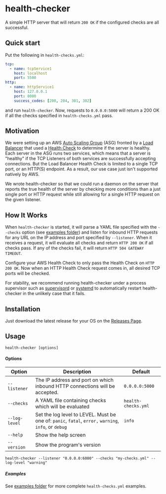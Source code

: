 # health-checker

A simple HTTP server that will return `200 OK` if the configured checks are all successful.

## Quick start

Put the following in `health-checks.yml`:

```yaml
tcp:
  - name: tcpService1
    host: localhost
    port: 5500
http:
  - name: httpService1
    host: 127.0.0.1
    port: 8080
    success_codes: [200, 204, 301, 302]
```

and run `health-checker`. Now, requests to `0.0.0.0:5000` will return a 200 OK if all the checks
specified in `health-checks.yml` pass.

## Motivation

We were setting up an AWS [Auto Scaling Group](http://docs.aws.amazon.com/autoscaling/latest/userguide/AutoScalingGroup.html)
(ASG) fronted by a [Load Balancer](https://aws.amazon.com/documentation/elastic-load-balancing/) that used a 
[Health Check](http://docs.aws.amazon.com/elasticloadbalancing/latest/network/target-group-health-checks.html#) to
determine if the server is healthy. Each server in the ASG runs two services, which means that a server is "healthy" if
the TCP Listeners of both services are successfully accepting connections. But the Load Balancer Health Check is limited to 
a single TCP port, or an HTTP(S) endpoint. As a result, our use case just isn't supported natively by AWS.

We wrote health-checker so that we could run a daemon on the server that reports the true health of the server by
checking more conditions than a just single port or HTTP request while still allowing for a single HTTP request on the given listener.

## How It Works

When `health-checker` is started, it will parse a YAML file specified with the `--checks` option (see [examples folder](examples/)) 
and listen for inbound HTTP requests for any URL on the IP address and port specified by `--listener`. When it receives a request, 
it will evaluate all checks and return `HTTP 200 OK` if all checks pass. If any of the checks fail, it will return `HTTP 504 GATEWAY TIMEOUT`.

Configure your AWS Health Check to only pass the Health Check on `HTTP 200 OK`. Now when an HTTP Health Check request
comes in, all desired TCP ports will be checked.

For stability, we recommend running health-checker under a process supervisor such as [supervisord](http://supervisord.org/)
or [systemd](https://www.freedesktop.org/wiki/Software/systemd/) to automatically restart health-checker in the unlikely
case that it fails.

## Installation

Just download the latest release for your OS on the [Releases Page](https://github.com/gruntwork-io/health-checker/releases).

## Usage

```
health-checker [options]
```

#### Options

| Option | Description | Default 
| ------ | ----------- | -------
| `--listener` |  The IP address and port on which inbound HTTP connections will be accepted. | `0.0.0.0:5000`
| `--checks` | A YAML file containing checks which will be evaluated | `health-checks.yml`
| `--log-level` | Set the log level to LEVEL. Must be one of: `panic`, `fatal`, `error,` `warning`, `info`, or `debug` | `info` 
| `--help` | Show the help screen | | 
| `--version` | Show the program's version | | 

```
health-checker --listener "0.0.0.0:6000" --checks "my-checks.yml" --log-level "warning"
```

##### Examples

See [examples folder](examples/) for more complete `health-checks.yml` examples.
